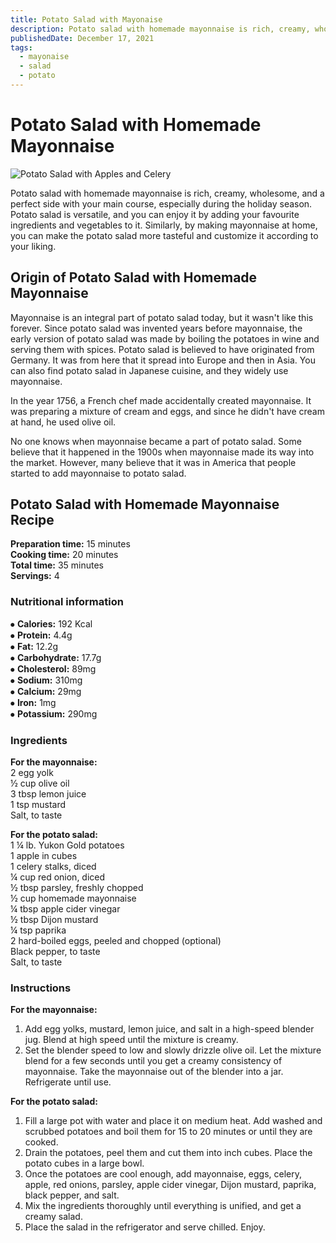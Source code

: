 ```yaml
---
title: Potato Salad with Mayonaise
description: Potato salad with homemade mayonnaise is rich, creamy, wholesome, and a perfect side with your main course.
publishedDate: December 17, 2021
tags:
  - mayonaise
  - salad
  - potato
---
```


# Potato Salad with Homemade Mayonnaise

![Potato Salad with Apples and Celery](/potatosalad.jpg "image")

Potato salad with homemade mayonnaise is rich, creamy, wholesome, and a perfect side with your main course, especially during the holiday season. Potato salad is versatile, and you can enjoy it by adding your favourite ingredients and vegetables to it. Similarly, by making mayonnaise at home, you can make the potato salad more tasteful and customize it according to your liking.

## Origin of Potato Salad with Homemade Mayonnaise

Mayonnaise is an integral part of potato salad today, but it wasn&#39;t like this forever. Since potato salad was invented years before mayonnaise, the early version of potato salad was made by boiling the potatoes in wine and serving them with spices. Potato salad is believed to have originated from Germany. It was from here that it spread into Europe and then in Asia. You can also find potato salad in Japanese cuisine, and they widely use mayonnaise.

In the year 1756, a French chef made accidentally created mayonnaise. It was preparing a mixture of cream and eggs, and since he didn&#39;t have cream at hand, he used olive oil.

No one knows when mayonnaise became a part of potato salad. Some believe that it happened in the 1900s when mayonnaise made its way into the market. However, many believe that it was in America that people started to add mayonnaise to potato salad.

## Potato Salad with Homemade Mayonnaise Recipe

**Preparation time:** 15 minutes  
**Cooking time:** 20 minutes  
**Total time:** 35 minutes  
**Servings:** 4

### Nutritional information

⦁ **Calories:** 192 Kcal  
⦁ **Protein:** 4.4g  
⦁ **Fat:** 12.2g  
⦁ **Carbohydrate:** 17.7g  
⦁ **Cholesterol:** 89mg  
⦁ **Sodium:** 310mg  
⦁ **Calcium:** 29mg  
⦁ **Iron:** 1mg  
⦁ **Potassium:** 290mg

### Ingredients

**For the mayonnaise:**  
2 egg yolk  
½ cup olive oil  
3 tbsp lemon juice  
1 tsp mustard  
Salt, to taste

**For the potato salad:**  
1 ¼ lb. Yukon Gold potatoes  
1 apple in cubes  
1 celery stalks, diced  
¼ cup red onion, diced  
½ tbsp parsley, freshly chopped  
½ cup homemade mayonnaise  
¼ tbsp apple cider vinegar  
½ tbsp Dijon mustard  
¼ tsp paprika  
2 hard-boiled eggs, peeled and chopped (optional)  
Black pepper, to taste  
Salt, to taste

### Instructions

**For the mayonnaise:**

1. Add egg yolks, mustard, lemon juice, and salt in a high-speed blender jug. Blend at high speed until the mixture is creamy.
2. Set the blender speed to low and slowly drizzle olive oil. Let the mixture blend for a few seconds until you get a creamy consistency of mayonnaise. Take the mayonnaise out of the blender into a jar. Refrigerate until use.

**For the potato salad:**

1. Fill a large pot with water and place it on medium heat. Add washed and scrubbed potatoes and boil them for 15 to 20 minutes or until they are cooked.
2. Drain the potatoes, peel them and cut them into inch cubes. Place the potato cubes in a large bowl.
3. Once the potatoes are cool enough, add mayonnaise, eggs, celery, apple, red onions, parsley, apple cider vinegar, Dijon mustard, paprika, black pepper, and salt.
4. Mix the ingredients thoroughly until everything is unified, and get a creamy salad.
5. Place the salad in the refrigerator and serve chilled. Enjoy.
